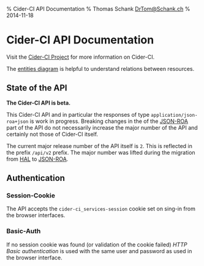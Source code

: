 % Cider-CI API Documentation 
% Thomas Schank <DrTom@Schank.ch>
% 2014-11-18


Cider-CI API Documentation 
==========================

Visit  the [Cider-CI Project](https://github.com/cider-ci/cider-ci) for more information on Cider-CI.

The [entities diagram](https://rawgit.com/cider-ci/cider-ci/master/doc/entities.svg) is helpful to understand relations between resources. 


## State of the API 

**The Cider-CI API is beta.**

This Cider-CI API and in particular the responses of type
`application/json-roa+json` is work in progress. Breaking changes in the of
the [JSON-ROA] part of the API do not necessarily increase the major number of
the API and certainly not those of Cider-CI itself.  

The current major release number of the API itself is `2`. This is reflected in
the prefix `/api/v2` prefix. The major number was lifted during the migration
from [HAL][] to [JSON-ROA][].

  [HAL]: http://stateless.co/hal_specification.html
  [JSON-ROA]: https://github.com/json-roa

## Authentication 

### Session-Cookie 

The API accepts the `cider-ci_services-session` cookie set on sing-in
from the browser interfaces. 

### Basic-Auth

If no session cookie was found (or validation of the cookie failed)
*HTTP Basic authentication* is used with the same user and password as
used in the browser interface.



